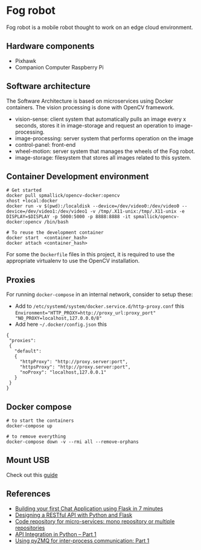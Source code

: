 # Fog robot

Fog robot is a mobile robot thought to work on an edge cloud environment.

## Hardware components

* Pixhawk
* Companion Computer Raspberry Pi

## Software architecture
The Software Architecture is based on microservices using Docker containers. The vision processing is done with OpenCV framework.

* vision-sense: client system that automatically pulls an image every x seconds, stores it in image-storage and request an operation to image-processing.
* image-processing: server system that performs operation on the image
* control-panel: front-end
* wheel-motion: server system that manages the wheels of the Fog robot.
* image-storage: filesystem that stores all images related to this system.

## Container Development environment
```
# Get started
docker pull spmallick/opencv-docker:opencv
xhost +local:docker
docker run -v $(pwd):/localdisk --device=/dev/video0:/dev/video0 --device=/dev/video1:/dev/video1 -v /tmp/.X11-unix:/tmp/.X11-unix -e DISPLAY=$DISPLAY -p 5000:5000 -p 8888:8888 -it spmallick/opencv-docker:opencv /bin/bash

# To reuse the development container
docker start  <container_hash>
docker attach <container_hash>
```
For some the `Dockerfile` files in this project, it is required to use the appropriate virtualenv to use the OpenCV installation.


## Proxies
For running `docker-compose` in an internal network, consider to setup these:
* Add to `/etc/systemd/system/docker.service.d/http-proxy.conf` this `Environment="HTTP_PROXY=http://proxy_url:proxy_port" "NO_PROXY=localhost,127.0.0.0/8"`
* Add here `~/.docker/config.json` this
```
{
 "proxies":
 {
   "default":
   {
     "httpProxy": "http://proxy.server:port",
     "httpsProxy": "http://proxy.server:port",
     "noProxy": "localhost,127.0.0.1"
   }
 }
}
```


## Docker compose

```
# to start the containers
docker-compose up

# to remove everything
docker-compose down -v --rmi all --remove-orphans
```

## Mount USB
Check out this [guide](https://pimylifeup.com/raspberry-pi-mount-usb-drive/)

## References
* [Building your first Chat Application using Flask in 7 minutes](https://codeburst.io/building-your-first-chat-application-using-flask-in-7-minutes-f98de4adfa5d)
* [Designing a RESTful API with Python and Flask](https://blog.miguelgrinberg.com/post/designing-a-restful-api-with-python-and-flask)
* [Code repository for micro-services: mono repository or multiple repositories](https://medium.com/@somakdas/code-repository-for-micro-services-mono-repository-or-multiple-repositories-d9ad6a8f6e0e)
* [API Integration in Python – Part 1](https://realpython.com/api-integration-in-python/)
* [Using pyZMQ for inter-process communication: Part 1](https://www.pythonforthelab.com/blog/using-pyzmq-for-inter-process-communication-part-1/)
